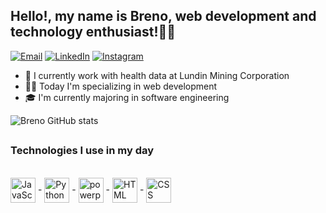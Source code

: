 ## Hello!, my name is Breno, web development and technology enthusiast!👋👋
[![Email](https://img.shields.io/badge/Gmail-D14836?style=for-the-badge&logo=gmail&logoColor=white)](mailto:breno.wilio167@gmail.com)
[![LinkedIn](https://img.shields.io/badge/LinkedIn-0077B5?style=for-the-badge&logo=linkedin&logoColor=white)](https://www.linkedin.com/in/-breno-pereira/)
[![Instagram](https://img.shields.io/badge/Instagram-E4405F?style=for-the-badge&logo=instagram&logoColor=white)](https://www.instagram.com/breno_wp/)
- 💼 I currently work with health data at Lundin Mining Corporation
- 👨‍🎓 Today I'm specializing in web development
- 🎓 I'm currently majoring in software engineering


![Breno GitHub stats](https://github-readme-stats.vercel.app/api?username=BrenoWilio&show_icons=true&theme=tokyonight)

##

### Technologies I use in my day
<div style="display: inline_block"><br/>
 <img align="center" alt="JavaScript" height="40" src="https://static.vecteezy.com/system/resources/previews/027/127/560/original/javascript-logo-javascript-icon-transparent-free-png.png"/>
 -
<img align="center" alt="Python" height="40" src="https://upload.wikimedia.org/wikipedia/commons/thumb/c/c3/Python-logo-notext.svg/1869px-Python-logo-notext.svg.png"/>
 -
   <img align="center" alt="powerplataform" height="40" src="https://drive.google.com/file/d/14dIEuAYyhG9EppO2ho9s8pJaKHJ58DXv/view?usp=drive_link"/>
 -
   <img align="center" alt="HTML" height="40" src="https://upload.wikimedia.org/wikipedia/commons/thumb/6/61/HTML5_logo_and_wordmark.svg/2048px-HTML5_logo_and_wordmark.svg.png"/>
 -
   <img align="center" alt="CSS" height="40" src="https://cdn.pixabay.com/photo/2017/08/05/11/16/logo-2582747_1280.png"/>
   
</div><br/>

##

